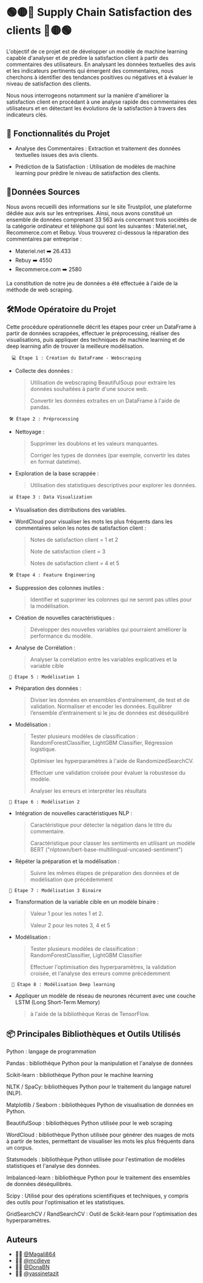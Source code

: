 
# 🟢🟡🔴 Supply Chain Satisfaction des clients 🔴🟡🟢

L'objectif de ce projet est de développer un modèle de machine learning capable d'analyser et de prédire la satisfaction client à partir des commentaires des utilisateurs. En analysant les données textuelles des avis et les indicateurs pertinents qui émergent des commentaires, nous cherchons à identifier des tendances positives ou négatives et à évaluer le niveau de satisfaction des clients.

Nous nous interrogeons notamment sur la manière d'améliorer la satisfaction client en procédant à une analyse rapide des commentaires des utilisateurs et en détectant les évolutions de la satisfaction à travers des indicateurs clés.


## 📌 Fonctionnalités du Projet

- Analyse des Commentaires : Extraction et traitement des données textuelles issues des avis clients.

- Prédiction de la Satisfaction : Utilisation de modèles de machine learning pour prédire le niveau de satisfaction des clients.
## 📁Données Sources

Nous avons recueilli des informations sur le site Trustpilot, une plateforme dédiée aux avis sur les entreprises. Ainsi, nous avons constitué un ensemble de données comprenant 33 563 avis concernant trois sociétés de la catégorie ordinateur et téléphone qui sont les suivantes : Materiel.net, Recommerce.com et Rebuy.
Vous trouverez ci-dessous la réparation des commentaires par entreprise : 
- Materiel.net ➡️ 26.433
- Rebuy ➡️ 4550
- Recommerce.com ➡️ 2580

La constitution de notre jeu de données a été effectuée à l'aide de la méthode de web scraping.
## 🛠Mode Opératoire du Projet

Cette procédure opérationnelle décrit les étapes pour créer un DataFrame à partir de données scrappées, effectuer le préprocessing, réaliser des visualisations, puis appliquer des techniques de machine learning et de deep learning afin de trouver la meilleure modélisation.

 
      💻 Étape 1 : Création du DataFrame - Webscraping
      
- Collecte des données :
  > Utilisation de webscraping BeautifulSoup pour extraire les données souhaitées à partir d'une source web.
  > 
  > Convertir les données extraites en un DataFrame à l'aide de pandas.
>   

     🛠 Étape 2 : Préprocessing

- Nettoyage :
  > Supprimer les doublons et les valeurs manquantes.
  > 
  > Corriger les types de données (par exemple, convertir les dates en format datetime).

- Exploration de la base scrappée :
  > Utilisation des statistiques descriptives pour explorer les données.
>

     📊 Étape 3 : Data Visualization

- Visualisation des distributions des variables.

- WordCloud pour visualiser les mots les plus fréquents dans les commentaires selon les notes de satisfaction client :
  
  > Notes de satisfaction client = 1 et 2
  > 
  > Note de satisfaction client = 3
  > 
  > Notes de satisfaction client = 4 et 5
> 

     🛠 Étape 4 : Feature Engineering

- Suppression des colonnes inutiles :
 
    > Identifier et supprimer les colonnes qui ne seront pas utiles pour la modélisation.
- Création de nouvelles caractéristiques :
  
     > Développer des nouvelles variables qui pourraient améliorer la performance du modèle.
- Analyse de Corrélation :
  
     > Analyser la corrélation entre les variables explicatives et la variable cible
 >

     🤖 Étape 5 : Modélisation 1

- Préparation des données :
  > Diviser les données en ensembles d'entraînement, de test et de validation.
  > Normaliser et encoder les données.
  > Equilibrer l’ensemble d’entrainement si le jeu de données est déséquilibré
   
- Modélisation :
  >Tester plusieurs modèles de classification : 
     RandomForestClassifier,
     LightGBM Classifier,
     Régression logistique.
  >
  > Optimiser les hyperparamètres à l'aide de RandomizedSearchCV.
  > 
  > Effectuer une validation croisée pour évaluer la robustesse du modèle.
  > 
  > Analyser les erreurs et interpréter les résultats
>

     🤖 Étape 6 : Modélisation 2


- Intégration de nouvelles caractéristiques NLP :
  >
  >Caractéristique pour détecter la négation dans le titre du commentaire.
  >
  > Caractéristique pour classer les sentiments en utilisant un modèle BERT ("nlptown/bert-base-multilingual-uncased-sentiment")

- Répéter la préparation et la modélisation :
  > Suivre les mêmes étapes de préparation des données et de modélisation que précédemment
>
     🤖 Étape 7 : Modélisation 3 Binaire

- Transformation de la variable cible en un modèle binaire :
  > Valeur 1 pour les notes 1 et 2.
  > 
  > Valeur 2 pour les notes 3, 4 et 5

- Modélisation :
  > Tester plusieurs modèles de classification : 
      RandomForestClassifier, 
      LightGBM Classifier
  > 
  > Effectuer l'optimisation des hyperparamètres, la validation croisée, et l'analyse des erreurs comme précédemment
> 

      🧠 Étape 8 : Modélisation Deep learning

-	Appliquer un modèle de réseau de neurones récurrent avec une couche LSTM (Long Short-Term Memory)
 
    >à l'aide de la bibliothèque Keras de TensorFlow. 



## 📦 Principales Bibliothèques et Outils Utilisés

Python : langage de programmation

Pandas : bibliothèque Python pour la manipulation et l'analyse de données

Scikit-learn : bibliothèque Python pour le machine learning

NLTK / SpaCy: bibliothèques Python pour le traitement du langage naturel (NLP).

Matplotlib / Seaborn : bibliothèques Python de visualisation de données en Python.

BeautifulSoup : bibliothèques Python utilisée pour le web scraping

WordCloud : bibliothèque Python utilisée pour générer des nuages de mots à partir de textes, permettant de visualiser les mots les plus fréquents dans un corpus.

Statsmodels : bibliothèque Python utilisée pour l'estimation de modèles statistiques et l'analyse des données.

Imbalanced-learn : bibliothèque Python pour le traitement des ensembles de données déséquilibrés.

Scipy : Utilisé pour des opérations scientifiques et techniques, y compris des outils pour l'optimisation et les statistiques.

GridSearchCV / RandSearchCV : Outil de Scikit-learn pour l'optimisation des hyperparamètres.
## Auteurs

- 👨‍💻  [@Magali864](https://www.github.com/Magali864)
- 👨‍💻 [@mcdieye](https://github.com/mcdieye)
- 👨‍💻 [@DonaBN](https://github.com/DonaBN)
- 👨‍💻 [@yassinetazit](https://github.com/yassinetazit)

  
